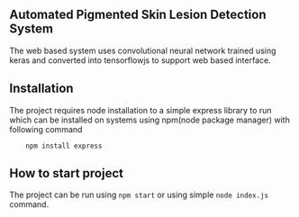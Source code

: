 ## Automated Pigmented Skin Lesion Detection System
The web based system uses convolutional neural network trained using keras and converted into tensorflowjs to support web based interface. 

## Installation 
The project requires node installation to a simple express library to run which can be installed on systems using npm(node package manager) with following command

```
    npm install express
```
## How to start project
The project can be run using ``` npm start ``` or using simple ``` node index.js ``` command. 
